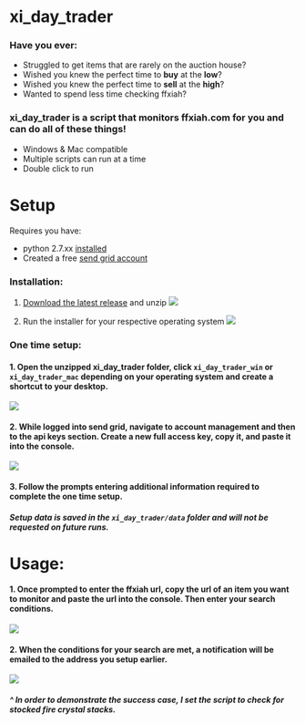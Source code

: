 # xi_day_trader
### Have you ever:
- Struggled to get items that are rarely on the auction house?
- Wished you knew the perfect time to **buy** at the **low**?
- Wished you knew the perfect time to **sell** at the **high**?
- Wanted to spend less time checking ffxiah?

### xi_day_trader is a script that monitors ffxiah.com for you and can do all of these things! 
- Windows & Mac compatible
- Multiple scripts can run at a time
- Double click to run

# Setup
Requires you have: 
- python 2.7.xx [installed](https://www.python.org/downloads/release/python-2716/)
- Created a free [send grid account](https://signup.sendgrid.com/)

### Installation:
1. [Download the latest release](https://github.com/graulr/xi_day_trader/releases) and unzip
![](https://i.imgur.com/Lvr8U4C.gif)

2. Run the installer for your respective operating system
![](https://i.imgur.com/T3IFkXm.gif)


### One time setup:

#### 1. Open the unzipped xi_day_trader folder, click `xi_day_trader_win` or `xi_day_trader_mac` depending on your operating system and create a shortcut to your desktop.
![](https://i.imgur.com/gwgT0po.gif)

#### 2. While logged into send grid, navigate to account management and then to the api keys section.  Create a new full access key, copy it, and paste it into the console.
![](https://i.imgur.com/nugO3BD.gif)

#### 3. Follow the prompts entering additional information required to complete the one time setup.
##### Setup data is saved in the `xi_day_trader/data` folder and will not be requested on future runs.

# Usage:

#### 1. Once prompted to enter the ffxiah url, copy the url of an item you want to monitor and paste the url into the console.  Then enter your search conditions.
![](https://i.imgur.com/KCvRQdd.gif)

#### 2. When the conditions for your search are met, a notification will be emailed to the address you setup earlier.
![](https://i.imgur.com/dbqbdMo.gif)
##### ^ In order to demonstrate the success case, I set the script to check for stocked fire crystal stacks.

